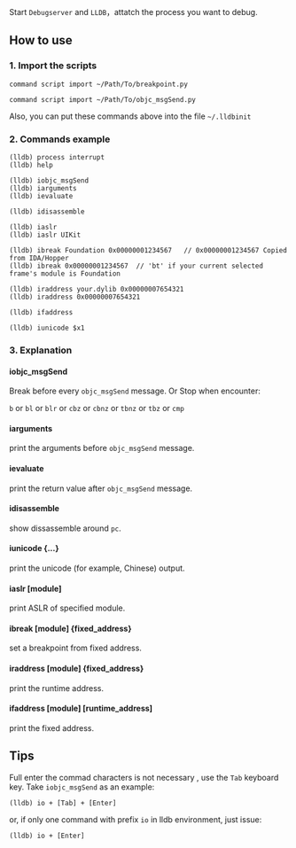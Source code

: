 

Start `Debugserver` and `LLDB`，attatch the process you want to debug.

## How to use

### 1. Import the scripts

`command script import ~/Path/To/breakpoint.py`

`command script import ~/Path/To/objc_msgSend.py`

Also, you can put these commands above into the file `~/.lldbinit` 


### 2. Commands example

```
(lldb) process interrupt
(lldb) help

(lldb) iobjc_msgSend
(lldb) iarguments
(lldb) ievaluate

(lldb) idisassemble

(lldb) iaslr
(lldb) iaslr UIKit

(lldb) ibreak Foundation 0x00000001234567   // 0x00000001234567 Copied from IDA/Hopper
(lldb) ibreak 0x00000001234567  // 'bt' if your current selected frame's module is Foundation

(lldb) iraddress your.dylib 0x00000007654321 
(lldb) iraddress 0x00000007654321

(lldb) ifaddress

(lldb) iunicode $x1

```


### 3. Explanation

#### iobjc_msgSend

Break before every `objc_msgSend` message. Or Stop when encounter:

`b` or `bl` or `blr` or `cbz` or `cbnz` or `tbnz` or `tbz` or `cmp`


#### iarguments
print the arguments before `objc_msgSend` message.

#### ievaluate
print the return value after `objc_msgSend` message.

#### idisassemble
show dissassemble around `pc`.

#### iunicode {...}
print the unicode (for example, Chinese) output.

#### iaslr [module]
print ASLR of specified module.

#### ibreak [module] {fixed_address}
set a breakpoint from fixed address.

#### iraddress [module] {fixed_address}
print the runtime address.

#### ifaddress [module] [runtime_address]
print the fixed address.

## Tips

Full enter the commad characters is not necessary , use the `Tab` keyboard key. Take `iobjc_msgSend` as an example:

`(lldb) io + [Tab] + [Enter]`

or, if only one command with prefix `io` in lldb environment, just issue:

`(lldb) io + [Enter]`

